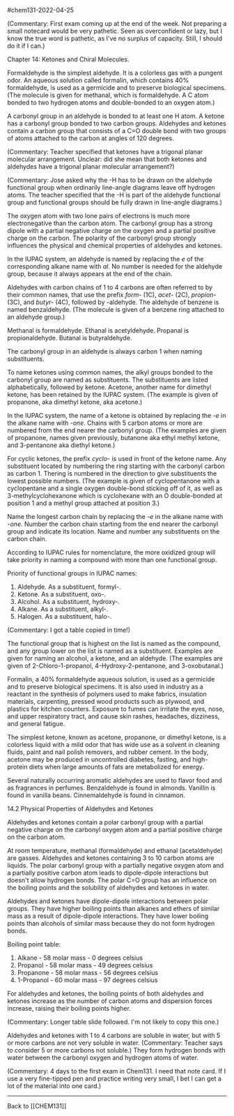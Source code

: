 #chem131-2022-04-25

(Commentary:  First exam coming up at the end of the week.  Not preparing a small notecard would be very pathetic.  Seen as overconfident or lazy, but I know the true word is pathetic, as I've no surplus of capacity.  Still, I should do it if I can.)

Chapter 14:  Ketones and Chiral Molecules.

Formaldehyde is the simplest aldehyde.  It is a colorless gas with a pungent odor.  An aqueous solution called formalin, which contains 40% formaldehyde, is used as a germicide and to preserve biological specimens. (The molecule is given for methanal, which is formaldehyde.  A C atom bonded to two hydrogen atoms and double-bonded to an oxygen atom.)

A carbonyl group in an aldehyde is bonded to at least one H atom.  A ketone has a carbonyl group bonded to two carbon groups.  Aldehydes and ketones contain a carbon group that consists of a C=O double bond with two groups of atoms attached to the carbon at angles of 120 degrees.

(Commentary:  Teacher specified that ketones have a trigonal planar molecular arrangement.  Unclear: did she mean that both ketones and aldehydes have a trigonal planar molecular arrangement?)

(Commentary:  Jose asked why the -H has to be drawn on the aldehyde functional group when ordinarily line-angle diagrams leave off hydrogen atoms.  The teacher specified that the -H is part of the aldehyde functional group and functional groups should be fully drawn in line-angle diagrams.)

The oxygen atom with two lone pairs of electrons is much more electronegative than the carbon atom.  The carbonyl group has a strong dipole with a partial negative charge on the oxygen and a partial positive charge on the carbon.  The polarity of the carbonyl group strongly influences the physical and chemical properties of aldehydes and ketones.

In the IUPAC system, an aldehyde is named by replacing the *e* of the corresponding alkane name with *al*.  No number is needed for the aldehyde group, because it always appears at the end of the chain.

Aldehydes with carbon chains of 1 to 4 carbons are often referred to by their common names, that use the prefix *form-* (1C), *acet-* (2C), *propion-* (3C), and *butyr-* (4C), followed by -aldehyde.  The aldehyde of benzene is named benzaldehyde.  (The molecule is given of a benzene ring attached to an aldehyde group.)

Methanal is formaldehyde.  Ethanal is acetyldehyde.  Propanal is propionaldehyde.  Butanal is butyraldehyde.

The carbonyl group in an aldehyde is always carbon 1 when naming substituents.

To name ketones using common names, the alkyl groups bonded to the carbonyl group are named as substituents.  The substituents are listed alphabetically, followed by ketone.  Acetone, another name for dimethyl ketone, has been retained by the IUPAC system.  (The example is given of propanone, aka dimethyl ketone, aka acetone.)

In the IUPAC system, the name of a ketone is obtained by replacing the *-e* in the alkane name with *-one*.  Chains with 5 carbon atoms or more are numbered from the end nearer the carbonyl group.  (The examples are given of propanone, names given previously, butanone aka ethyl methyl ketone, and 3-pentanone aka diethyl ketone.)

For cyclic ketones, the prefix *cyclo-* is used in front of the ketone name.  Any substituent located by numbering the ring starting with the carbonyl carbon as carbon 1.  Thering is numbered in the direction to give substituents the lowest possible numbers.  (The example is given of cyclopentanone with a cyclopentane and a single oxygen double-bond sticking off of it, as well as 3-methylcyclohexanone which is cyclohexane with an O double-bonded at position 1 and a methyl group attached at position 3.)

Name the longest carbon chain by replacing the *-e* in the alkane name with *-one*.  Number the carbon chain starting from the end nearer the carbonyl group and indicate its location.  Name and number any substituents on the carbon chain.

According to IUPAC rules for nomenclature, the more oxidized group will take priority in naming a compound with more than one functional group.

Priority of functional groups in IUPAC names:
1. Aldehyde.  As a substituent, formyl-.
2. Ketone.  As a substituent, oxo-.
3. Alcohol.  As a substituent, hydroxy-.
4. Alkane.  As a substituent, alkyl-.
5. Halogen.  As a substituent, halo-.

(Commentary:  I got a table copied in time!)

The functional group that is highest on the list is named as the compound, and any group lower on the list is named as a substituent.  Examples are given for naming an alcohol, a ketone, and an aldehyde.  (The examples are given of 2-Chloro-1-propanol, 4-Hydroxy-2-pentanone, and 3-oxobutanal.)

Formalin, a 40% formaldehyde aqueous solution, is used as a germicide and to preserve biological specimens.  It is also used in industry as a reactant in the synthesis of polymers used to make fabrics, insulation materials, carpenting, pressed wood products such as plywood, and plastics for kitchen counters.  Exposure to fumes can irritate the eyes, nose, and upper respiratory tract, and cause skin rashes, headaches, dizziness, and general fatigue.

The simplest ketone, known as acetone, propanone, or dimethyl ketone, is a colorless liquid with a mild odor that has wide use as a solvent in cleaning fluids, paint and nail polish removers, and rubber cement.  In the body, acetone may be produced in uncontrolled diabetes, fasting, and high-protein diets when large amounts of fats are metabolized for energy.

Several naturally occurring aromatic aldehydes are used to flavor food and as fragrances in perfumes.  Benzaldehyde is found in almonds.  Vanillin is found in vanilla beans.  Cinnemaldehyde is found in cinnamon.

14.2 Physical Properties of Aldehydes and Ketones

Aldehydes and ketones contain a polar carbonyl group with a partial negative charge on the carbonyl oxygen atom and a partial positive charge on the carbon atom.

At room temperature, methanal (formaldehyde) and ethanal (acetaldehyde) are gasses.  Aldehydes and ketones containing 3 to 10 carbon atoms are liquids.  The polar carbonyl group with a partially negative oxygen atom and a partially positive carbon atom leads to dipole-dipole interactions but doesn't allow hydrogen bonds.  The polar C=O group has an influence on the boiling points and the solubility of aldehydes and ketones in water.

Aldehydes and ketones have dipole-dipole interactions between polar groups.  They have higher boiling points than alkanes and ethers of similar mass as a result of dipole-dipole interactions.  They have lower boiling points than alcohols of similar mass because they do not form hydrogen bonds.

Boiling point table:
1.  Alkane - 58 molar mass - 0 degrees celsius
2. Propanol - 58 molar mass - 49 degrees celsius
3. Propanone - 58 molar mass - 56 degrees celsius
4. 1-Propanol - 60 molar mass - 97 degrees celsius

For aldehydes and ketones, the boiling points of both aldehydes and ketones increase as the number of carbon atoms and dispersion forces increase, raising their boiling points higher.

(Commentary:  Longer table slide followed.  I'm not likely to copy this one.)

Aldehydes and ketones with 1 to 4 carbons are soluble in water, but with 5 or more carbons are not very soluble in water.  (Commentary:  Teacher says to consider 5 or more carbons not soluble.)  They form hydrogen bonds with water between the carbonyl oxygen and hydrogen atoms of water.

(Commentary: 4 days to the first exam in Chem131.  I need that note card.  If I use a very fine-tipped pen and practice writing very small, I bet I can get a lot of the material into one card.)

---
Back to [[CHEM131]]
